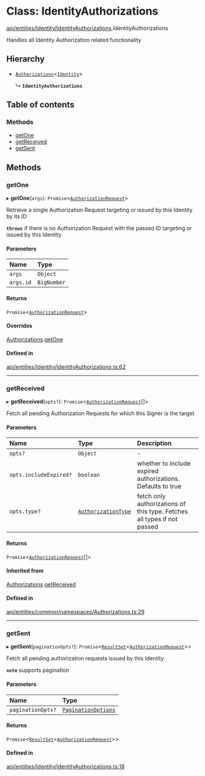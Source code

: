 # Class: IdentityAuthorizations

[api/entities/Identity/IdentityAuthorizations](../wiki/api.entities.Identity.IdentityAuthorizations).IdentityAuthorizations

Handles all Identity Authorization related functionality

## Hierarchy

- [`Authorizations`](../wiki/api.entities.common.namespaces.Authorizations.Authorizations)<[`Identity`](../wiki/api.entities.Identity.Identity)\>

  ↳ **`IdentityAuthorizations`**

## Table of contents

### Methods

- [getOne](../wiki/api.entities.Identity.IdentityAuthorizations.IdentityAuthorizations#getone)
- [getReceived](../wiki/api.entities.Identity.IdentityAuthorizations.IdentityAuthorizations#getreceived)
- [getSent](../wiki/api.entities.Identity.IdentityAuthorizations.IdentityAuthorizations#getsent)

## Methods

### getOne

▸ **getOne**(`args`): `Promise`<[`AuthorizationRequest`](../wiki/api.entities.AuthorizationRequest.AuthorizationRequest)\>

Retrieve a single Authorization Request targeting or issued by this Identity by its ID

**`throws`** if there is no Authorization Request with the passed ID targeting or issued by this Identity

#### Parameters

| Name | Type |
| :------ | :------ |
| `args` | `Object` |
| `args.id` | `BigNumber` |

#### Returns

`Promise`<[`AuthorizationRequest`](../wiki/api.entities.AuthorizationRequest.AuthorizationRequest)\>

#### Overrides

[Authorizations](../wiki/api.entities.common.namespaces.Authorizations.Authorizations).[getOne](../wiki/api.entities.common.namespaces.Authorizations.Authorizations#getone)

#### Defined in

[api/entities/Identity/IdentityAuthorizations.ts:62](https://github.com/PolymathNetwork/polymesh-sdk/blob/299ce247/src/api/entities/Identity/IdentityAuthorizations.ts#L62)

___

### getReceived

▸ **getReceived**(`opts?`): `Promise`<[`AuthorizationRequest`](../wiki/api.entities.AuthorizationRequest.AuthorizationRequest)[]\>

Fetch all pending Authorization Requests for which this Signer is the target

#### Parameters

| Name | Type | Description |
| :------ | :------ | :------ |
| `opts?` | `Object` | - |
| `opts.includeExpired?` | `boolean` | whether to include expired authorizations. Defaults to true |
| `opts.type?` | [`AuthorizationType`](../wiki/types.AuthorizationType) | fetch only authorizations of this type. Fetches all types if not passed |

#### Returns

`Promise`<[`AuthorizationRequest`](../wiki/api.entities.AuthorizationRequest.AuthorizationRequest)[]\>

#### Inherited from

[Authorizations](../wiki/api.entities.common.namespaces.Authorizations.Authorizations).[getReceived](../wiki/api.entities.common.namespaces.Authorizations.Authorizations#getreceived)

#### Defined in

[api/entities/common/namespaces/Authorizations.ts:29](https://github.com/PolymathNetwork/polymesh-sdk/blob/299ce247/src/api/entities/common/namespaces/Authorizations.ts#L29)

___

### getSent

▸ **getSent**(`paginationOpts?`): `Promise`<[`ResultSet`](../wiki/types.ResultSet)<[`AuthorizationRequest`](../wiki/api.entities.AuthorizationRequest.AuthorizationRequest)\>\>

Fetch all pending authorization requests issued by this Identity

**`note`** supports pagination

#### Parameters

| Name | Type |
| :------ | :------ |
| `paginationOpts?` | [`PaginationOptions`](../wiki/types.PaginationOptions) |

#### Returns

`Promise`<[`ResultSet`](../wiki/types.ResultSet)<[`AuthorizationRequest`](../wiki/api.entities.AuthorizationRequest.AuthorizationRequest)\>\>

#### Defined in

[api/entities/Identity/IdentityAuthorizations.ts:18](https://github.com/PolymathNetwork/polymesh-sdk/blob/299ce247/src/api/entities/Identity/IdentityAuthorizations.ts#L18)
